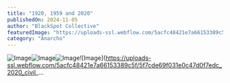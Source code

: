 ```yaml
---
title: "1920, 1959 and 2020"
publishedOn: 2024-11-05
author: "BlackSpot Collective"
featuredImage: "https://uploads-ssl.webflow.com/5acfc48421e7a66153389c5f/5f7b87a9d328d56da12dc9d3_1920_hanged_people_600x400.jpg"
category: "Anarcho"
---
```


![Image](https://uploads-ssl.webflow.com/5acfc48421e7a66153389c5f/5f7b87a9d328d56da12dc9d3_1920_hanged_people_600x400.jpg)![Image](https://uploads-ssl.webflow.com/5acfc48421e7a66153389c5f/5f7b87c1ace19a72dd4ad01e_1959_race_mixing_is_communism_600x400.jpg)![Image](https://uploads-ssl.webflow.com/5acfc48421e7a66153389c5f/5f7cddff30aa030cf474c837_2020_social_distancing_equals_communism_600x400.jpg)![Image](https://uploads-ssl.webflow.com/5acfc48421e7a66153389c5f/5f7cde69f031e0c47d0f7edc_2020_civil_...
